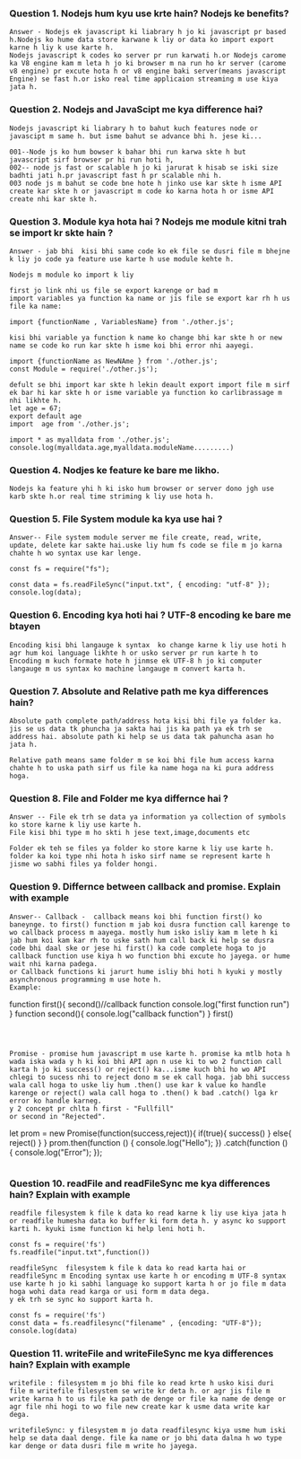 ### Question 1. Nodejs hum kyu use krte hain? Nodejs ke benefits?

```
Answer - Nodejs ek javascript ki liabrary h jo ki javascript pr based h.Nodejs ko hume data store karwane k liy or data ko import export karne h liy k use karte h.
Nodejs javascript k codes ko server pr run karwati h.or Nodejs carome ka V8 engine kam m leta h jo ki browser m na run ho kr server (carome v8 engine) pr excute hota h or v8 engine baki server(means javascript Engine) se fast h.or isko real time applicaion streaming m use kiya jata h.
```

### Question 2. Nodejs and JavaScipt me kya difference hai?

```
Nodejs javascript ki liabrary h to bahut kuch features node or javascipt m same h. but isme bahut se advance bhi h. jese ki...

001--Node js ko hum bowser k bahar bhi run karwa skte h but
javascript sirf browser pr hi run hoti h,
002-- node js fast or scalable h jo ki jarurat k hisab se iski size badhti jati h.pr javascript fast h pr scalable nhi h.
003 node js m bahut se code bne hote h jinko use kar skte h isme API create kar skte h or javascript m code ko karna hota h or isme API create nhi kar skte h.

```

### Question 3. Module kya hota hai ? Nodejs me module kitni trah se import kr skte hain ?

```
Answer - jab bhi  kisi bhi same code ko ek file se dusri file m bhejne k liy jo code ya feature use karte h use module kehte h.

Nodejs m module ko import k liy

first jo link nhi us file se export karenge or bad m
import variables ya function ka name or jis file se export kar rh h us file ka name:

import {functionName , VariablesName} from './other.js';

kisi bhi variable ya function k name ko change bhi kar skte h or new name se code ko run kar skte h isme koi bhi error nhi aayegi.

import {functionName as NewNAme } from './other.js';
const Module = require('./other.js');

defult se bhi import kar skte h lekin deault export import file m sirf ek bar hi kar skte h or isme variable ya function ko carlibrassage m nhi likhte h.
let age = 67;
export default age
import  age from './other.js';

import * as myalldata from './other.js';
console.log(myalldata.age,myalldata.moduleName.........)
```

### Question 4. Nodjes ke feature ke bare me likho.

```
Nodejs ka feature yhi h ki isko hum browser or server dono jgh use karb skte h.or real time striming k liy use hota h.
```

### Question 5. File System module ka kya use hai ?

```
Answer-- File system module server me file create, read, write, update, delete kar sakte hai.uske liy hum fs code se file m jo karna chahte h wo syntax use kar lenge.

const fs = require("fs");

const data = fs.readFileSync("input.txt", { encoding: "utf-8" });
console.log(data);
```

### Question 6. Encoding kya hoti hai ? UTF-8 encoding ke bare me btayen

```
Encoding kisi bhi langauge k syntax  ko change karne k liy use hoti h agr hum koi language likhte h or usko server pr run karte h to Encoding m kuch formate hote h jinmse ek UTF-8 h jo ki computer langauge m us syntax ko machine langauge m convert karta h.
```

### Question 7. Absolute and Relative path me kya differences hain?

```
Absolute path complete path/address hota kisi bhi file ya folder ka. jis se us data tk phuncha ja sakta hai jis ka path ya ek trh se address hai. absolute path ki help se us data tak pahuncha asan ho jata h.

Relative path means same folder m se koi bhi file hum access karna chahte h to uska path sirf us file ka name hoga na ki pura address hoga.
```

### Question 8. File and Folder me kya differnce hai ?

```
Answer -- File ek trh se data ya information ya collection of symbols ko store karne k liy use karte h.
File kisi bhi type m ho skti h jese text,image,documents etc

Folder ek teh se files ya folder ko store karne k liy use karte h. folder ka koi type nhi hota h isko sirf name se represent karte h jisme wo sabhi files ya folder hongi.
```

### Question 9. Differnce between callback and promise. Explain with example

```
Answer-- Callback -  callback means koi bhi function first() ko baneynge. to first() function m jab koi dusra function call karenge to wo callback process m aayega. mostly hum isko isliy kam m lete h ki jab hum koi kam kar rh to uske sath hum call back ki help se dusra code bhi daal ske or jese hi first() ka code complete hoga to jo callback function use kiya h wo function bhi excute ho jayega. or hume wait nhi karna padega.
or Callback functions ki jarurt hume isliy bhi hoti h kyuki y mostly asynchronous programming m use hote h.
Example:

```

function first(){
second()//callback function
console.log("first function run")
}
function second(){
console.log("callback function")
}
first()

```



Promise - promise hum javascript m use karte h. promise ka mtlb hota h wada iska wada y h ki koi bhi API apn n use ki to wo 2 function call karta h jo ki success() or reject() ka...isme kuch bhi ho wo API chlegi to sucess nhi to reject dono m se ek call hoga. jab bhi success wala call hoga to uske liy hum .then() use kar k value ko handle karenge or reject() wala call hoga to .then() k bad .catch() lga kr error ko handle karneg.
y 2 concept pr chlta h first - "Fullfill"
or second in "Rejected".
```

let prom = new Promise(function(success,reject)){
if(true){
success()
} else{
reject()
}
}
prom.then(function () {
console.log("Hello");
})
.catch(function () {
console.log("Error");
});

```

```

### Question 10. readFile and readFileSync me kya differences hain? Explain with example

```
readfile filesystem k file k data ko read karne k liy use kiya jata h or readfile humesha data ko buffer ki form deta h. y async ko support karti h. kyuki isme function ki help leni hoti h.

const fs = require('fs')
fs.readfile("input.txt",function())

```

```
readfileSync  filesystem k file k data ko read karta hai or readfileSync m Encoding syntax use karte h or encoding m UTF-8 syntax use karte h jo ki sabhi language ko support karta h or jo file m data hoga wohi data read karga or usi form m data dega.
y ek trh se sync ko support karta h.

const fs = require('fs')
const data = fs.readfilesync("filename" , {encoding: "UTF-8"});
console.log(data)

```

### Question 11. writeFile and writeFileSync me kya differences hain? Explain with example

```
writefile : filesystem m jo bhi file ko read krte h usko kisi duri file m writefile filesystem se write kr deta h. or agr jis file m write karna h to us file ka path de denge or file ka name de denge or agr file nhi hogi to wo file new create kar k usme data write kar dega.
```

```
writefileSync: y filesystem m jo data readfilesync kiya usme hum iski help se data daal denge. file ka name or jo bhi data dalna h wo type kar denge or data dusri file m write ho jayega.
```
